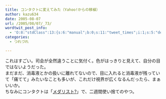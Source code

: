 ```yaml
---
title: コンタクトに変えてみた（Yahoo!からの移植）
author: kazu634
date: 2005-08-07
url: /2005/08/07/_73/
wordtwit_post_info:
  - 'O:8:"stdClass":13:{s:6:"manual";b:0;s:11:"tweet_times";i:1;s:5:"delay";i:0;s:7:"enabled";i:1;s:10:"separation";s:2:"60";s:7:"version";s:3:"3.7";s:14:"tweet_template";b:0;s:6:"status";i:2;s:6:"result";a:0:{}s:13:"tweet_counter";i:2;s:13:"tweet_log_ids";a:1:{i:0;i:1915;}s:9:"hash_tags";a:0:{}s:8:"accounts";a:1:{i:0;s:7:"kazu634";}}'
categories:
  - つれづれ

---
```

<div class="section">
<p>
    これはすごい。司会が全然違うことに気付く。色がはっきりと見えて、自分の目ではないようだった。<br />まだまだ、消毒液とかの扱いに離れてないので、目に入れると消毒液が残っていて「痛てて」みたいなことも多いが、これだけ視界が広くなるんだったら、まぁいいか。<br />ちなみにコンタクトは「<a href="http://www.bausch.co.jp/medalist/product/2week/medalist2.html" onclick="__gaTracker('send', 'event', 'outbound-article', 'http://www.bausch.co.jp/medalist/product/2week/medalist2.html', 'メダリスト?');" target="_blank">メダリスト?</a>」で、二週間使い捨てのやつ。
</p>
</div>